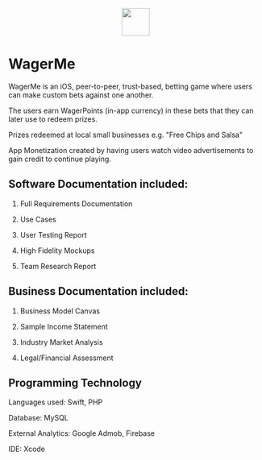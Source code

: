 <p align="center"><img src="https://i.imgur.com/Yxw20Mn.png" style="float: margin: 20px; height: 55px"></p>

# WagerMe 

WagerMe is an iOS, peer-to-peer, trust-based, betting game where users can make custom bets against one another. 

The users earn WagerPoints (in-app currency) in these bets that they can later use to redeem prizes.

Prizes redeemed at local small businesses e.g. "Free Chips and Salsa"

App Monetization created by having users watch video advertisements to gain credit to continue playing.

## Software Documentation included:

1. Full Requirements Documentation

2. Use Cases

3. User Testing Report

4. High Fidelity Mockups

5. Team Research Report

## Business Documentation included:

1. Business Model Canvas

2. Sample Income Statement

3. Industry Market Analysis

4. Legal/Financial Assessment

## Programming Technology

Languages used: Swift, PHP

Database: MySQL

External Analytics: Google Admob, Firebase

IDE: Xcode
